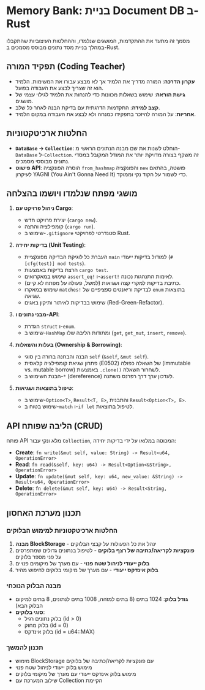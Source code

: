 # Memory Bank: בניית Document DB ב-Rust

מסמך זה מתעד את ההתקדמות, המושגים שנלמדו, וההחלטות העיצוביות שהתקבלו במהלך בניית מסד נתונים מבוסס מסמכים ב-Rust.

## תפקיד המורה (Coding Teacher)

*   **עקרון הדרכה**: המורה מדריך את הלמיד אך לא מבצע עבורו את המשימות. הלמיד הוא זה שצריך לבצע את העבודה בפועל.
*   **גישת הוראה**: שימוש בשאלות מכוונות כדי להנחות את הלמיד לגילוי עצמי של מושגים.
*   **קצב למידה**: התקדמות הדרגתית עם בדיקת הבנה לאחר כל שלב.
*   **אחריות**: על המורה להיזכר בתפקידו כמנחה ולא לבצע את העבודה במקום הלמיד.

## החלטות ארכיטקטוניות

*   **`DataBase` -> `Collection`**: הוחלט לשנות את שם מבנה הנתונים הראשי מ-`DataBase` ל-`Collection`. זה משקף בצורה מדויקת יותר את המודל המקובל במסדי נתונים מבוססי מסמכים.
*   **פישוט API**: הוסרה הפונקציה `from_hashmap` והפונקציה `new` פושטה, בהתאם לעיקרון YAGNI (You Ain't Gonna Need It) כדי לשמור על הקוד נקי וממוקד.

## מושגי מפתח שנלמדו ויושמו בהצלחה

1.  **ניהול פרויקט עם Cargo**:
    *   יצירת פרויקט חדש (`cargo new`).
    *   קומפילציה והרצה (`cargo run`).
    *   שימוש ב-`.gitignore` סטנדרטי לפרויקטי Rust.

2.  **בדיקות יחידה (Unit Testing)**:
    *   העברת כל לוגיקת הבדיקה מפונקציית `main` למודול בדיקות ייעודי (`#[cfg(test)] mod tests`).
    *   הרצת בדיקות באמצעות `cargo test`.
    *   שימוש במאקרואים `assert_eq!` ו-`assert!` לאימות התנהגות נכונה.
    *   כתיבת בדיקות למקרי קצה ושגיאות (למשל, פעולה על מפתח לא קיים).
    *   שימוש במאקרו `matches!` לבדיקת וריאנטים ספציפיים של `enum` בתוצאות שגיאה.
    *   שימוש בבדיקות לאיתור ותיקון באגים (Red-Green-Refactor).

3.  **מבני נתונים ו-API**:
    *   הגדרת `struct` ו-`enum`.
    *   שימוש ב-`HashMap` ומתודות הליבה שלו (`get`, `get_mut`, `insert`, `remove`).

4.  **בעלות והשאלות (Ownership & Borrowing)**:
    *   הבנה והבחנה ברורה בין סוגי `self` (`&self`, `&mut self`).
    *   פתרון שגיאת קומפילציה קלאסית (E0502) של השאלה כפולה (immutable vs. mutable borrow) באמצעות `.clone()` לשחרור השאלה.
    *   הבנת השימוש ב-`*` (dereference) לעדכון ערך דרך רפרנס משתנה.

5.  **טיפול בתוצאות ושגיאות**:
    *   שימוש ב-`Option<T>`, `Result<T, E>`, והתבנית `Result<Option<T>, E>`.
    *   שימוש בטוח ב-`match` ו-`if let` לטיפול בתוצאות.

## API הליבה שפותח (CRUD)

פותח API מלא ונקי עבור `Collection`, המכוסה במלואו על ידי בדיקות יחידה:

*   **Create**: `fn write(&mut self, value: String) -> Result<u64, OperationError>`
*   **Read**: `fn read(&self, key: u64) -> Result<Option<&String>, OperationError>`
*   **Update**: `fn update(&mut self, key: u64, new_value: &String) -> Result<u64, OperationError>`
*   **Delete**: `fn delete(&mut self, key: u64) -> Result<String, OperationError>`

## תכנון מערכת האחסון

### החלטות ארכיטקטוניות למימוש הבלוקים

1. **מבנה BlockStorage** - ינהל את כל הפעולות על קבצי הבלוקים
2. **פונקציות לקריאה/כתיבה של רצף בלוקים** - לטיפול בנתונים גדולים שמתפרסים על פני מספר בלוקים
3. **בלוק ייעודי לניהול שטח פנוי** - עם מערך של מיקומים פנויים
4. **בלוק אינדקס ייעודי** - עם מערך של מיקומי בלוקים לחיפוש מהיר

### מבנה הבלוק הנוכחי

*   **גודל בלוק**: 1024 בתים (8 בתים למזהה, 1008 בתים לנתונים, 8 בתים למיקום הבלוק הבא)
*   **סוגי בלוקים**:
    *   בלוק נתונים רגיל (id > 0)
    *   בלוק מחוק (id = 0)
    *   בלוק אינדקס (id = u64::MAX)

### תכנון להמשך

*   מימוש BlockStorage עם פונקציות לקריאה/כתיבה של בלוקים
*   מימוש בלוק ייעודי לניהול שטח פנוי
*   מימוש בלוק אינדקס ייעודי עם מערך של מיקומי בלוקים
*   שילוב המערכת עם Collection הקיימת

